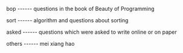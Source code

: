 bop         ------ questions in the book of Beauty of Programming

sort        ------ algorithm and questions about sorting

asked       ------ questions which were asked to write online or on paper

others      ------ mei xiang hao

